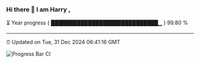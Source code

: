 ### Hi there 👋 I am Harry , 

⏳ Year progress { █████████████████████████████▁ } 99.80 %

---

⏰ Updated on Tue, 31 Dec 2024 06:41:16 GMT

![Progress Bar CI](https://github.com/duykhang68/duykhang68/workflows/Progress%20Bar%20CI/badge.svg)
